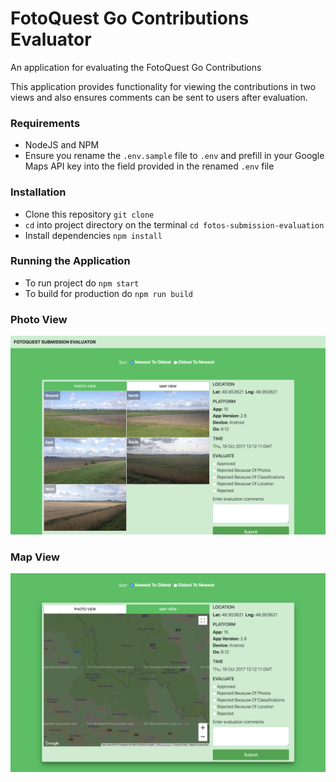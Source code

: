 # FotoQuest Go Contributions Evaluator
An application for evaluating the FotoQuest Go Contributions

This application provides functionality for viewing the contributions in two views and also ensures comments can be sent to users after evaluation.

### Requirements
- NodeJS and NPM
- Ensure you rename the `.env.sample` file to `.env` and prefill in your Google Maps API key into the field provided in the renamed `.env` file

### Installation
- Clone this repository `git clone`
- `cd` into project directory on the terminal `cd fotos-submission-evaluation`
- Install dependencies `npm install`

### Running the Application
- To run project do `npm start`
- To build for production do `npm run build`

### Photo View
![Fotoquest Contribution Evaluator](evaluator_photo_view.png?raw=true "Application Screen")

### Map View
![Fotoquest Contribution Evaluator](evaluator_map_view.png?raw=true "Application Screen")
